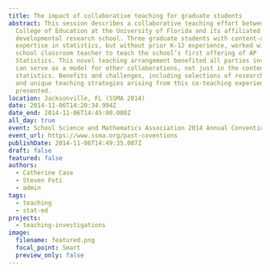 ```yaml
---
title: The impact of collaborative teaching for graduate students
abstract: This session describes a collaborative teaching effort between the
  College of Education at the University of Florida and its affiliated
  developmental research school. Three graduate students with content-area
  expertise in statistics, but without prior K-12 experience, worked with a high
  school classroom teacher to teach the school’s first offering of AP
  Statistics. This novel teaching arrangement benefited all parties involved and
  can serve as a model for other collaborations, not just in the content area of
  statistics. Benefits and challenges, including selections of research findings
  and unique teaching strategies arising from this co-teaching experience, are
  presented.
location: Jacksonville, FL (SSMA 2014)
date: 2014-11-06T14:20:34.994Z
date_end: 2014-11-06T14:45:00.000Z
all_day: true
event: School Science and Mathematics Association 2014 Annual Convention
event_url: https://www.ssma.org/past-coventions
publishDate: 2014-11-06T14:49:35.007Z
draft: false
featured: false
authors:
  - Catherine Case
  - Steven Foti
  - admin
tags:
  - teaching
  - stat-ed
projects:
  - teaching-investigations
image:
  filename: featured.png
  focal_point: Smart
  preview_only: false
---
```

